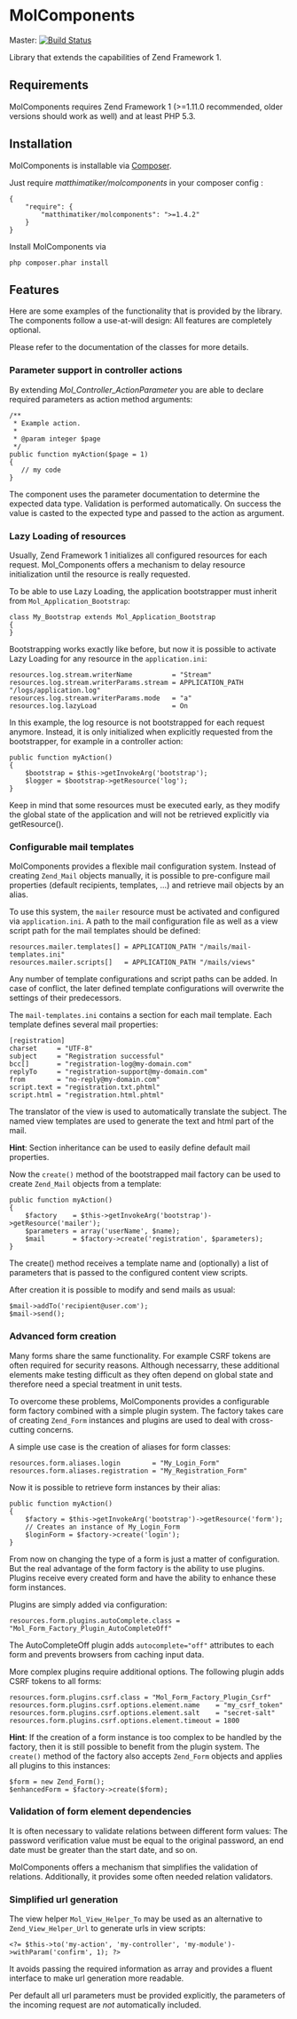 # MolComponents #

Master: [![Build Status](https://secure.travis-ci.org/Matthimatiker/MolComponents.png?branch=master)](http://travis-ci.org/Matthimatiker/MolComponents)

Library that extends the capabilities of Zend Framework 1.

## Requirements ##

MolComponents requires Zend Framework 1 (>=1.11.0 recommended, older versions should 
work as well) and at least PHP 5.3.

## Installation ##

MolComponents is installable via  [Composer](https://github.com/composer/composer).

Just require *matthimatiker/molcomponents* in your composer config :

    {
        "require": {
            "matthimatiker/molcomponents": ">=1.4.2"
        }
    }
    
Install MolComponents via 

    php composer.phar install
    
## Features ##

Here are some examples of the functionality that is provided by the library.
The components follow a use-at-will design: All features are completely optional.

Please refer to the documentation of the classes for more details.

### Parameter support in controller actions ###

By extending *Mol_Controller_ActionParameter* you are able to declare 
required parameters as action method arguments:

    /**
     * Example action.
     *
     * @param integer $page
     */
    public function myAction($page = 1) 
    {
       // my code
    }
    
The component uses the parameter documentation to determine the expected
data type. Validation is performed automatically. On success the value is 
casted to the expected type and passed to the action as argument.

### Lazy Loading of resources ###

Usually, Zend Framework 1 initializes all configured resources for each request.
Mol_Components offers a mechanism to delay resource initialization until the 
resource is really requested.

To be able to use Lazy Loading, the application bootstrapper must inherit from
``Mol_Application_Bootstrap``:

	class My_Bootstrap extends Mol_Application_Bootstrap
	{
	}

Bootstrapping works exactly like before, but now it is possible to 
activate Lazy Loading for any resource in the ``application.ini``:

    resources.log.stream.writerName          = "Stream"
    resources.log.stream.writerParams.stream = APPLICATION_PATH "/logs/application.log"
    resources.log.stream.writerParams.mode   = "a"
    resources.log.lazyLoad                   = On

In this example, the log resource is not bootstrapped for each request anymore.
Instead, it is only initialized when explicitly requested from the bootstrapper, 
for example in a controller action:

    public function myAction() 
    {
        $bootstrap = $this->getInvokeArg('bootstrap');
        $logger = $bootstrap->getResource('log');
    }

Keep in mind that some resources must be executed early, as they modify
the global state of the application and will not be retrieved explicitly
via getResource().

### Configurable mail templates ###

MolComponents provides a flexible mail configuration system.
Instead of creating ``Zend_Mail`` objects manually, it is possible
to pre-configure mail properties (default recipients, templates, 
...) and retrieve mail objects by an alias.

To use this system, the ``mailer`` resource must be activated and
configured via ``application.ini``. A path to the mail configuration
file as well as a view script path for the mail templates should be
defined:

    resources.mailer.templates[] = APPLICATION_PATH "/mails/mail-templates.ini"
    resources.mailer.scripts[]   = APPLICATION_PATH "/mails/views"

Any number of template configurations and script paths can be added.
In case of conflict, the later defined template configurations will
overwrite the settings of their predecessors.

The ``mail-templates.ini`` contains a section for each mail template.
Each template defines several mail properties:

    [registration]
    charset     = "UTF-8"
    subject     = "Registration successful"
    bcc[]       = "registration-log@my-domain.com"
    replyTo     = "registration-support@my-domain.com"
    from        = "no-reply@my-domain.com"
    script.text = "registration.txt.phtml"
    script.html = "registration.html.phtml"

The translator of the view is used to automatically translate the subject.
The named view templates are used to generate the text and html part of
the mail.

**Hint**: Section inheritance can be used to easily define default mail
properties.

Now the ``create()`` method of the bootstrapped mail factory can be used 
to create ``Zend_Mail`` objects from a template:

    public function myAction()
    {
        $factory    = $this->getInvokeArg('bootstrap')->getResource('mailer');
        $parameters = array('userName', $name);
        $mail       = $factory->create('registration', $parameters);
    }

The create() method receives a template name and (optionally) a list
of parameters that is passed to the configured content view scripts.

After creation it is possible to modify and send mails as usual:

    $mail->addTo('recipient@user.com');
    $mail->send();

### Advanced form creation ###

Many forms share the same functionality. For example CSRF tokens are
often required for security reasons. Although necessarry, these 
additional elements make testing difficult as they often depend
on global state and therefore need a special treatment in unit tests.

To overcome these problems, MolComponents provides a configurable form 
factory combined with a simple plugin system.
The factory takes care of creating ``Zend_Form`` instances and plugins
are used to deal with cross-cutting concerns.

A simple use case is the creation of aliases for form classes:

	resources.form.aliases.login        = "My_Login_Form"
    resources.form.aliases.registration = "My_Registration_Form"

Now it is possible to retrieve form instances by their alias:

    public function myAction()
    {
        $factory = $this->getInvokeArg('bootstrap')->getResource('form');
        // Creates an instance of My_Login_Form
        $loginForm = $factory->create('login');
    }

From now on changing the type of a form is just a matter of configuration.
But the real advantage of the form factory is the ability to use plugins.
Plugins receive every created form and have the ability to enhance these
form instances.

Plugins are simply added via configuration:

    resources.form.plugins.autoComplete.class = "Mol_Form_Factory_Plugin_AutoCompleteOff"

The AutoCompleteOff plugin adds ``autocomplete="off"`` attributes to each
form and prevents browsers from caching input data.

More complex plugins require additional options. The following plugin
adds CSRF tokens to all forms:

    resources.form.plugins.csrf.class = "Mol_Form_Factory_Plugin_Csrf"
    resources.form.plugins.csrf.options.element.name    = "my_csrf_token"
    resources.form.plugins.csrf.options.element.salt    = "secret-salt"
    resources.form.plugins.csrf.options.element.timeout = 1800

**Hint**: If the creation of a form instance is too complex to be handled 
by the factory, then it is still possible to benefit from the plugin
system. The ``create()`` method of the factory also accepts ``Zend_Form``
objects and applies all plugins to this instances:

    $form = new Zend_Form();
    $enhancedForm = $factory->create($form);

### Validation of form element dependencies ###

It is often necessary to validate relations between different form values:
The password verification value must be equal to the original password, 
an end date must be greater than the start date, and so on.

MolComponents offers a mechanism that simplifies the validation of relations.
Additionally, it provides some often needed relation validators.

### Simplified url generation ###

The view helper ``Mol_View_Helper_To`` may be used as an alternative to 
``Zend_View_Helper_Url`` to generate urls in view scripts:

    <?= $this->to('my-action', 'my-controller', 'my-module')->withParam('confirm', 1); ?>
    
It avoids passing the required information as array and provides a fluent 
interface to make url generation more readable.

Per default all url parameters must be provided explicitly, the parameters of 
the incoming request are *not* automatically included.
